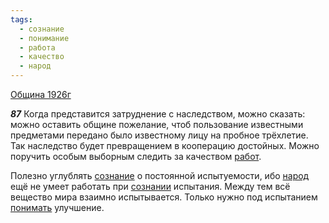 ```yaml
---
tags:
  - сознание
  - понимание
  - работа
  - качество
  - народ
---
```


[Община 1926г](/agni/1926)

___87___
Когда представится затруднение с наследством, можно сказать: можно оставить общине пожелание, чтоб пользование известными предметами передано было известному лицу на пробное трёхлетие. Так наследство будет превращением в кооперацию достойных. Можно поручить особым выборным следить за качеством [работ](/tag/#[работа](/tag/#работа)).    

Полезно углублять [сознание](/tag/#сознание) о постоянной испытуемости, ибо [народ](/tag/#народ) ещё не умеет работать при [сознании](/tag/#сознание) испытания. Между тем всё вещество мира взаимно испытывается. Только нужно под испытанием [понимать](/tag/#понимание) улучшение.   

